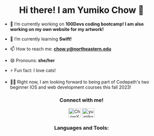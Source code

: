 <h1 align="center"> Hi there! I am Yumiko Chow 🌱 </h1>


- 🔭 I’m currently working on **100Devs coding bootcamp! I am also working on my own website for my artwork!**

- 🌱 I’m currently learning **Swift!**

- 📫 How to reach me: **chow.y@northeastern.edu**

- 😄 Pronouns: **she/her**

- ⚡ Fun fact: I love cats!

- 🏳️‍🌈 Right now, I am looking forward to being part of Codepath's two beginner IOS and web development courses this fall 2023!


<section align="center">
<h3 align="center">Connect with me!</h3>
<a href="https://twitter.com/ChowYumiko" target="blank"><img align="center" src="https://raw.githubusercontent.com/rahuldkjain/github-profile-readme-generator/master/src/images/icons/Social/twitter.svg" alt="ChowYumiko" height="30" width="40" /></a>
<a href="https://www.linkedin.com/in/yumiko-chow-463b0b207/" target="blank"><img align="center" src="https://raw.githubusercontent.com/rahuldkjain/github-profile-readme-generator/master/src/images/icons/Social/linked-in-alt.svg" alt="yumiko_chow" height="30" width="40" /></a>
</section>

<h3 align="center">Languages and Tools:</h3>
